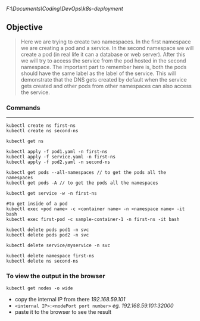 
_F:\Documents\Coding\DevOps\k8s-deployment_

## Objective
> Here we are trying to create two namespaces. 
In the first namespace we are creating a pod and a service. 
In the second namespace we will create a pod (in real life it can a database or web server). 
After this we will try to access the service from the pod hosted in the second namespace. The important part to remember here is, both the pods should have the same label as the label of the service.
This will demonstrate that the DNS gets created by default when the service gets created and other pods from other namespaces can also access the service.

### Commands
___

```
kubectl create ns first-ns
kubectl create ns second-ns

kubectl get ns

kubectl apply -f pod1.yaml -n first-ns
kubectl apply -f service.yaml -n first-ns
kubectl apply -f pod2.yaml -n second-ns

kubectl get pods --all-namespaces // to get the pods all the namespaces
kubectl get pods -A // to get the pods all the namespaces

kubectl get service -w -n first-ns

#to get inside of a pod
kubectl exec <pod name> -c <container name> -n <namespace name> -it bash
kubectl exec first-pod -c sample-container-1 -n first-ns -it bash

kubectl delete pods pod1 -n svc
kubectl delete pods pod2 -n svc

kubectl delete service/myservice -n svc

kubectl delete namespace first-ns
kubectl delete ns second-ns
```

### To view the output in the browser
```
kubectl get nodes -o wide
```
- copy the internal IP from there _192.168.59.101_
- `<internal IP>:<nodePort port number>` _eg. 192.168.59.101:32000_
- paste it to the browser to see the result